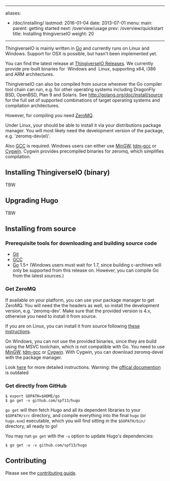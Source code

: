 
---
aliases:
- /doc/installing/
lastmod: 2016-01-04
date: 2013-07-01
menu:
  main:
    parent: getting started
next: /overview/usage
prev: /overview/quickstart
title: Installing thingiverseIO
weight: 20
---

ThingiverseIO is mainly written in [Go][] and currently runs on Linux and Windows. Support for OSX is possible, but hasn't been implemented yet.

You can find the latest release at [ThingiverseIO Releases](https://github.com/ThingiverseIO/thingiverseio/releases).
We currently provide pre-built binaries for
<i class="fa fa-windows"></i>&nbsp;Windows
and <i class="fa fa-linux"></i>&nbsp;Linux,
supporting x64, i386 and ARM architectures.

ThingiverseIO can also be compiled from source wherever the Go compiler tool chain can run, e.g. for other operating systems including DragonFly BSD, OpenBSD, Plan&nbsp;9 and Solaris.  See http://golang.org/doc/install/source for the full set of supported combinations of target operating systems and compilation architectures.

However, for compiling you need [ZeroMQ](https://zeromq.org/).

Under Linux, your should be able to install it via your distributions package manager. You will most likely need the development version of the package, e.g. 'zeromq-dev(el)'.

Also [GCC](https://gcc.gnu.org/) is required. Windows users can either use [MinGW](http://www.mingw.org/), [tdm-gcc](http://tdm-gcc.tdragon.net/) or [Cygwin](https://www.cygwin.com). Cygwin provides precompiled binaries for zeromq, which simplifies compilation.

## Installing ThingiverseIO (binary)

  TBW

## Upgrading Hugo

TBW


## Installing from source

### Prerequisite tools for downloading and building source code

* [Git](http://git-scm.com/)
* [GCC](https://gcc.gnu.org/)
* [Go][] 1.5+ (Windows users must wait for 1.7, since building c-archives will only be supported from this release on. However, you can compile Go from the latest sources.)

### Get ZeroMQ

If available on your platform, you can use your package manager to get ZeroMQ. You will need the the headers as well, so install the development version, e.g. 'zeromq-dev'. Make sure that the provided version is 4.x, otherwise you need to install it from source.

If you are on Linux, you can install it from source following [these instructions](http://zeromq.org/intro:get-the-software). 

On Windows, you can not use the provided binaries, since they are build using the MSVC toolchain, which is not compatible with Go. You need to use [MinGW](http://www.mingw.org/), [tdm-gcc](http://tdm-gcc.tdragon.net/) or [Cygwin](https://www.cygwin.com).
With Cygwin, you can download zeromq-devel with the package manager.

Look [here](https://stackoverflow.com/questions/24138558/how-to-build-zeromq-with-mingw) for more detailed instructions. Warning: the [offical documention]() is outdated

### Get directly from GitHub

    $ export GOPATH=$HOME/go
    $ go get -v github.com/spf13/hugo

`go get` will then fetch Hugo and all its dependent libraries to your
`$GOPATH/src` directory, and compile everything into the final `hugo`
(or `hugo.exe`) executable, which you will find sitting in the
`$GOPATH/bin/` directory, all ready to go!

You may run `go get` with the `-u` option to update Hugo's dependencies:

    $ go get -u -v github.com/spf13/hugo

## Contributing

Please see the [contributing guide](/doc/contributing/).

[Go]: http://golang.org/
